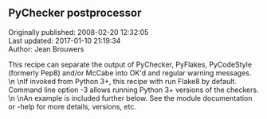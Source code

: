 ## PyChecker postprocessor  
Originally published: 2008-02-20 12:32:05  
Last updated: 2017-01-10 21:19:34  
Author: Jean Brouwers  
  
This recipe can separate the output of PyChecker, PyFlakes, PyCodeStyle (formerly Pep8) and/or McCabe into OK'd and regular warning messages.\n\nIf invoked from Python 3+, this recipe with run Flake8 by default.  Command line option -3 allows running Python 3+ versions of the checkers.  \n\nAn example is included further below.  See the module documentation or -help for more details, versions, etc.